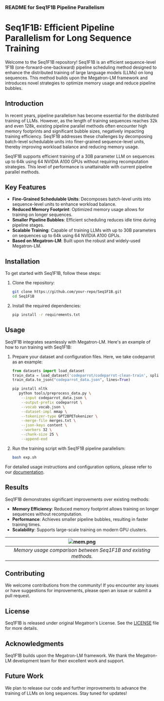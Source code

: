 ### README for Seq1F1B Pipeline Parallelism

# Seq1F1B: Efficient Pipeline Parallelism for Long Sequence Training

Welcome to the Seq1F1B repository! Seq1F1B is an efficient sequence-level 1F1B (one-forward-one-backward) pipeline scheduling method designed to enhance the distributed training of large language models (LLMs) on long sequences. This method builds upon the Megatron-LM framework and introduces novel strategies to optimize memory usage and reduce pipeline bubbles.

## Introduction

In recent years, pipeline parallelism has become essential for the distributed training of LLMs. However, as the length of training sequences reaches 32k and even 128k, existing pipeline parallel methods often encounter high memory footprints and significant bubble sizes, negatively impacting training efficiency. Seq1F1B addresses these challenges by decomposing batch-level schedulable units into finer-grained sequence-level units, thereby improving workload balance and reducing memory usage.

Seq1F1B supports efficient training of a 30B parameter LLM on sequences up to 64k using 64 NVIDIA A100 GPUs without requiring recomputation strategies. This level of performance is unattainable with current pipeline parallel methods.

## Key Features

- **Fine-Grained Schedulable Units**: Decomposes batch-level units into sequence-level units to enhance workload balance.
- **Reduced Memory Footprint**: Optimized memory usage allows for training on longer sequences.
- **Smaller Pipeline Bubbles**: Efficient scheduling reduces idle time during pipeline stages.
- **Scalable Training**: Capable of training LLMs with up to 30B parameters on sequences up to 64k using 64 NVIDIA A100 GPUs.
- **Based on Megatron-LM**: Built upon the robust and widely-used Megatron-LM.

## Installation

To get started with Seq1F1B, follow these steps:

1. Clone the repository:
   ```bash
   git clone https://github.com/your-repo/Seq1F1B.git
   cd Seq1F1B
   ```

2. Install the required dependencies:
   ```bash
   pip install -r requirements.txt
   ```

## Usage

Seq1F1B integrates seamlessly with Megatron-LM. Here's an example of how to run training with Seq1F1B:

1. Prepare your dataset and configuration files. Here, we take codeparrot as an example:
   ```python
   from datasets import load_dataset
   train_data = load_dataset('codeparrot/codeparrot-clean-train', split='train')
   train_data.to_json("codeparrot_data.json", lines=True)  
   ```
   ```bash
   pip install nltk
      python tools/preprocess_data.py \
       --input codeparrot_data.json \
       --output-prefix codeparrot \
       --vocab vocab.json \
       --dataset-impl mmap \
       --tokenizer-type GPT2BPETokenizer \
       --merge-file merges.txt \
       --json-keys content \
       --workers 32 \
       --chunk-size 25 \
       --append-eod
   ```

2. Run the training script with Seq1F1B pipeline parallelism:
   ```bash
   bash exp.sh 
   ```

For detailed usage instructions and configuration options, please refer to our [documentation](docs/README.md).

## Results

Seq1F1B demonstrates significant improvements over existing methods:

- **Memory Efficiency**: Reduced memory footprint allows training on longer sequences without recomputation.
- **Performance**: Achieves smaller pipeline bubbles, resulting in faster training times.
- **Scalability**: Supports large-scale training on modern GPU clusters.

| ![mem.png](../picture/seq1f1b_memory.png) |
|:--:|
| *Memory usage comparison between Seq1F1B and existing methods.* |

## Contributing

We welcome contributions from the community! If you encounter any issues or have suggestions for improvements, please open an issue or submit a pull request.

## License

Seq1F1B is released under original
Megatron's License. See the [LICENSE](LICENSE) file for more details.

## Acknowledgments

Seq1F1B builds upon the Megatron-LM framework. We thank the Megatron-LM development team for their excellent work and support.

## Future Work

We plan to release our code and further improvements to advance the training of LLMs on long sequences. Stay tuned for updates!